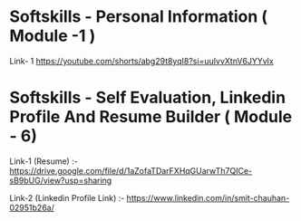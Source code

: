 # Softskills - Personal Information ( Module -1 )
Link- 1 https://youtube.com/shorts/abg29t8yqI8?si=uuIvvXtnV6JYYvIx

# Softskills - Self Evaluation, Linkedin Profile And Resume Builder ( Module - 6)
Link-1 (Resume) :- https://drive.google.com/file/d/1aZofaTDarFXHqGUarwTh7QICe-sB9bUG/view?usp=sharing

Link-2 (Linkedin Profile Link) :- https://www.linkedin.com/in/smit-chauhan-02951b26a/
